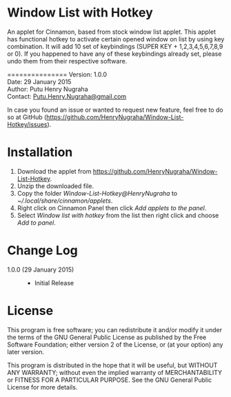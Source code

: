 Window List with Hotkey
===============
An applet for Cinnamon, based from stock window list applet. This applet has functional hotkey to activate certain opened window on list by using key combination. It will add 10 set of keybindings (SUPER KEY + 1,2,3,4,5,6,7,8,9 or 0). If you happened to have any of these keybindings already set, please undo them from their respective software.

===============
Version: 1.0.0<br />
Date: 29 January 2015<br />
Author: Putu Henry Nugraha<br />
Contact: Putu.Henry.Nugraha@gmail.com<br />

In case you found an issue or wanted to request new feature, feel free to do so at GitHub (https://github.com/HenryNugraha/Window-List-Hotkey/issues).

Installation
===============
1. Download the applet from https://github.com/HenryNugraha/Window-List-Hotkey.
2. Unzip the downloaded file.
3. Copy the folder *Window-List-Hotkey@HenryNugraha* to *~/.local/share/cinnamon/applets*.
4. Right click on Cinnamon Panel then click *Add applets to the panel*.
5. Select *Window list with hotkey* from the list then right click and choose *Add to panel*.

Change Log
===============
<dl>
	<dt>1.0.0 (29 January 2015)</dt>
		<dd><ul>
			<li>Initial Release</li>
		</ul></dd>
</dl>

License
===============
This program is free software; you can redistribute it and/or modify it under the terms of the GNU General Public License as published by the Free Software Foundation; either version 2 of the License, or (at your option) any later version.

This program is distributed in the hope that it will be useful, but WITHOUT ANY WARRANTY; without even the implied warranty of MERCHANTABILITY or FITNESS FOR A PARTICULAR PURPOSE.  See the GNU General Public License for more details.

